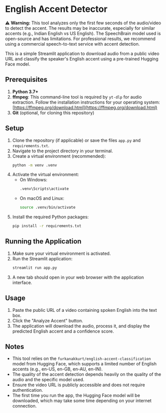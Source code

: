 # English Accent Detector

⚠️ **Warning:** This tool analyzes only the first few seconds of the audio/video to detect the accent. The results may be inaccurate, especially for similar accents (e.g., Indian English vs US English). The SpeechBrain model used is open-source and has limitations. For professional results, we recommend using a commercial speech-to-text service with accent detection.

This is a simple Streamlit application to download audio from a public video URL and classify the speaker's English accent using a pre-trained Hugging Face model.

## Prerequisites

1.  **Python 3.7+**
2.  **ffmpeg**: This command-line tool is required by `yt-dlp` for audio extraction. Follow the installation instructions for your operating system: [https://ffmpeg.org/download.html](https://ffmpeg.org/download.html)
3.  **Git** (optional, for cloning this repository)

## Setup

1.  Clone the repository (if applicable) or save the files `app.py` and `requirements.txt`.
2.  Navigate to the project directory in your terminal.
3.  Create a virtual environment (recommended):
    ```bash
    python -m venv .venv
    ```
4.  Activate the virtual environment:
    *   On Windows:
        ```bash
        .venv\Scripts\activate
        ```
    *   On macOS and Linux:
        ```bash
        source .venv/bin/activate
        ```
5.  Install the required Python packages:
    ```bash
    pip install -r requirements.txt
    ```

## Running the Application

1.  Make sure your virtual environment is activated.
2.  Run the Streamlit application:
    ```bash
    streamlit run app.py
    ```
3.  A new tab should open in your web browser with the application interface.

## Usage

1.  Paste the public URL of a video containing spoken English into the text box.
2.  Click the "Analyze Accent" button.
3.  The application will download the audio, process it, and display the predicted English accent and a confidence score.

## Notes

*   This tool relies on the `furkanakkurt/english-accent-classification` model from Hugging Face, which supports a limited number of English accents (e.g., en-US, en-GB, en-AU, en-IN).
*   The quality of the accent detection depends heavily on the quality of the audio and the specific model used.
*   Ensure the video URL is publicly accessible and does not require authentication.
*   The first time you run the app, the Hugging Face model will be downloaded, which may take some time depending on your internet connection. 